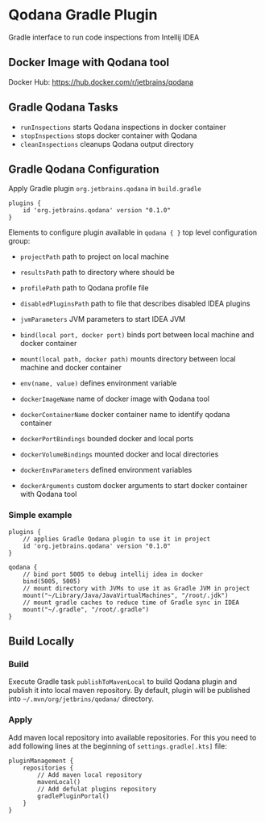 # Qodana Gradle Plugin
Gradle interface to run code inspections from Intellij IDEA

## Docker Image with Qodana tool

Docker Hub: https://hub.docker.com/r/jetbrains/qodana

## Gradle Qodana Tasks

* `runInspections` starts Qodana inspections in docker container
* `stopInspections` stops docker container with Qodana
* `cleanInspections` cleanups Qodana output directory

## Gradle Qodana Configuration

Apply Gradle plugin `org.jetbrains.qodana` in `build.gradle`
```
plugins {
    id 'org.jetbrains.qodana' version "0.1.0"
}
```
Elements to configure plugin available in `qodana { }` top level configuration group:

* `projectPath` path to project on local machine
* `resultsPath` path to directory where should be 
* `profilePath` path to Qodana profile file
* `disabledPluginsPath` path to file that describes disabled IDEA plugins
* `jvmParameters` JVM parameters to start IDEA JVM


* `bind(local port, docker port)` binds port between local machine and docker container
* `mount(local path, docker path)` mounts directory between local machine and docker container
* `env(name, value)` defines environment variable


* `dockerImageName` name of docker image with Qodana tool
* `dockerContainerName` docker container name to identify qodana container
* `dockerPortBindings` bounded docker and local ports
* `dockerVolumeBindings` mounted docker and local directories
* `dockerEnvParameters` defined environment variables
* `dockerArguments` custom docker arguments to start docker container with Qodana tool

### Simple example
```
plugins {
    // applies Gradle Qodana plugin to use it in project
    id 'org.jetbrains.qodana' version "0.1.0"
}

qodana {
    // bind port 5005 to debug intellij idea in docker
    bind(5005, 5005)
    // mount directory with JVMs to use it as Gradle JVM in project
    mount("~/Library/Java/JavaVirtualMachines", "/root/.jdk")
    // mount gradle caches to reduce time of Gradle sync in IDEA
    mount("~/.gradle", "/root/.gradle")
}
```

## Build Locally

### Build 

Execute Gradle task `publishToMavenLocal` to build Qodana plugin and publish it into local maven repository.
By default, plugin will be published into `~/.mvn/org/jetbrins/qodana/` directory.

### Apply

Add maven local repository into available repositories.
For this you need to add following lines at the beginning of `settings.gradle[.kts]` file:
```
pluginManagement {
    repositories {
        // Add maven local repository
        mavenLocal()
        // Add defulat plugins repository
        gradlePluginPortal()
    }
}
```
